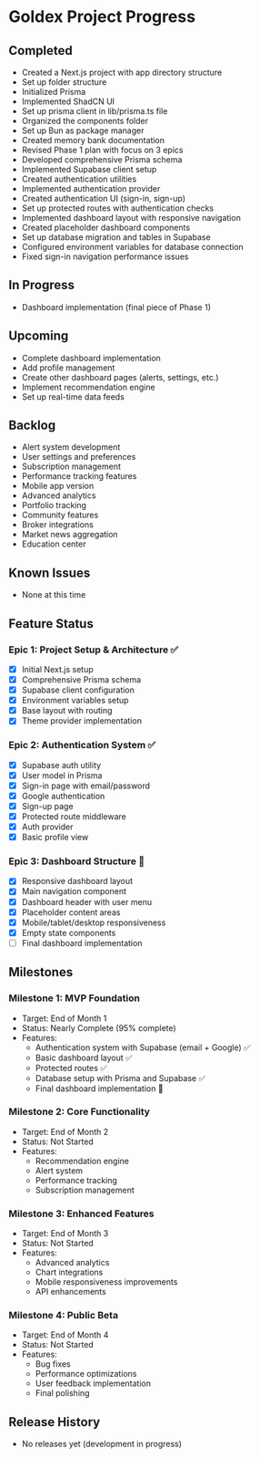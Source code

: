 # Goldex Project Progress

## Completed
- Created a Next.js project with app directory structure
- Set up folder structure
- Initialized Prisma
- Implemented ShadCN UI
- Set up prisma client in lib/prisma.ts file
- Organized the components folder
- Set up Bun as package manager
- Created memory bank documentation
- Revised Phase 1 plan with focus on 3 epics
- Developed comprehensive Prisma schema
- Implemented Supabase client setup
- Created authentication utilities
- Implemented authentication provider
- Created authentication UI (sign-in, sign-up)
- Set up protected routes with authentication checks
- Implemented dashboard layout with responsive navigation
- Created placeholder dashboard components
- Set up database migration and tables in Supabase
- Configured environment variables for database connection
- Fixed sign-in navigation performance issues

## In Progress
- Dashboard implementation (final piece of Phase 1)

## Upcoming
- Complete dashboard implementation
- Add profile management
- Create other dashboard pages (alerts, settings, etc.)
- Implement recommendation engine
- Set up real-time data feeds

## Backlog
- Alert system development
- User settings and preferences
- Subscription management
- Performance tracking features
- Mobile app version
- Advanced analytics
- Portfolio tracking
- Community features
- Broker integrations
- Market news aggregation
- Education center

## Known Issues
- None at this time

## Feature Status

### Epic 1: Project Setup & Architecture ✅
- [x] Initial Next.js setup
- [x] Comprehensive Prisma schema
- [x] Supabase client configuration
- [x] Environment variables setup
- [x] Base layout with routing
- [x] Theme provider implementation

### Epic 2: Authentication System ✅
- [x] Supabase auth utility
- [x] User model in Prisma
- [x] Sign-in page with email/password
- [x] Google authentication
- [x] Sign-up page
- [x] Protected route middleware
- [x] Auth provider
- [x] Basic profile view

### Epic 3: Dashboard Structure 🔄
- [x] Responsive dashboard layout
- [x] Main navigation component
- [x] Dashboard header with user menu
- [x] Placeholder content areas
- [x] Mobile/tablet/desktop responsiveness
- [x] Empty state components
- [ ] Final dashboard implementation

## Milestones

### Milestone 1: MVP Foundation
- Target: End of Month 1
- Status: Nearly Complete (95% complete)
- Features:
  - Authentication system with Supabase (email + Google) ✅
  - Basic dashboard layout ✅
  - Protected routes ✅
  - Database setup with Prisma and Supabase ✅
  - Final dashboard implementation 🔄

### Milestone 2: Core Functionality
- Target: End of Month 2
- Status: Not Started
- Features:
  - Recommendation engine
  - Alert system
  - Performance tracking
  - Subscription management

### Milestone 3: Enhanced Features
- Target: End of Month 3
- Status: Not Started
- Features:
  - Advanced analytics
  - Chart integrations
  - Mobile responsiveness improvements
  - API enhancements

### Milestone 4: Public Beta
- Target: End of Month 4
- Status: Not Started
- Features:
  - Bug fixes
  - Performance optimizations
  - User feedback implementation
  - Final polishing

## Release History
- No releases yet (development in progress) 